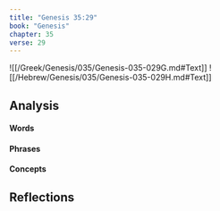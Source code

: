 ```yaml
---
title: "Genesis 35:29"
book: "Genesis"
chapter: 35
verse: 29
---
```

![[/Greek/Genesis/035/Genesis-035-029G.md#Text]]
![[/Hebrew/Genesis/035/Genesis-035-029H.md#Text]]

## Analysis

#### Words

#### Phrases

#### Concepts

## Reflections
